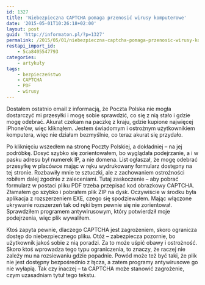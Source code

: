 ```yaml
---
id: 1327
title: 'Niebezpieczna CAPTCHA pomaga przenosić wirusy komputerowe'
date: '2015-05-01T10:26:18+02:00'
layout: post
guid: 'http://informaton.pl/?p=1327'
permalink: /2015/05/01/niebezpieczna-captcha-pomaga-przenosic-wirusy-komputerowe/
restapi_import_id:
    - 5ca8405547793
categories:
    - artykuły
tags:
    - bezpieczeństwo
    - CAPTCHA
    - PDF
    - wirusy
---
```


Dostałem ostatnio email z informacją, że Poczta Polska nie mogła dostarczyć mi przesyłki i mogę sobie sprawdzić, co się z nią stało i gdzie mogę odebrać. Akurat czekam na paczkę z kraju, gdzie kupione najwięcej iPhone’ów, więc kliknąłem. Jestem świadomym i ostrożnym użytkownikiem komputera, więc nie działam bezmyślnie, co teraz akurat się przydało.

Po kliknięciu wszedłem na stronę Poczty Polskiej, a dokładniej – na jej podróbkę. Dosyć szybko się zorientowałem, bo wyglądała podejrzanie, a i w pasku adresu był numerek IP, a nie domena. List ogłaszał, że mogę odebrać przesyłkę w placówce mając w ręku wydrukowany formularz dostępny na tej stronie. Rozbawiły mnie te sztuczki, ale z zachowaniem ostrożności robiłem dalej zgodnie z zaleceniami. Tutaj zaskoczenie – aby pobrać formularz w postaci pliku PDF trzeba przepisać kod obrazkowy CAPTCHA. Złamałem go szybko i pobrałem plik ZIP na dysk. Oczywiście w środku była aplikacja z rozszerzeniem EXE, czego się spodziewałem. Mając włączone ukrywanie rozszerzeń tak od ręki bym pewnie się nie zorientował. Sprawdziłem programem antywirusowym, który potwierdził moje podejrzenia, więc plik wywaliłem.

Ktoś zapyta pewnie, dlaczego CAPTCHA jest zagrożeniem, skoro ogranicza dostęp do niebezpiecznego pliku. Otóż – zabezpiecza pozornie, bo użytkownik jakoś sobie z nią poradzi. Za to może uśpić obawy i ostrożność. Skoro ktoś wprowadza tego typu ograniczenia, to znaczy, że raczej nie zależy mu na rozsiewaniu gdzie popadnie. Powód może też być taki, że plik nie jest dostępny bezpośrednio z łącza, a zatem programy antywirusowe go nie wyłapią. Tak czy inaczej – ta CAPTCHA może stanowić zagrożenie, czym uzasadniam tytuł tego tekstu.